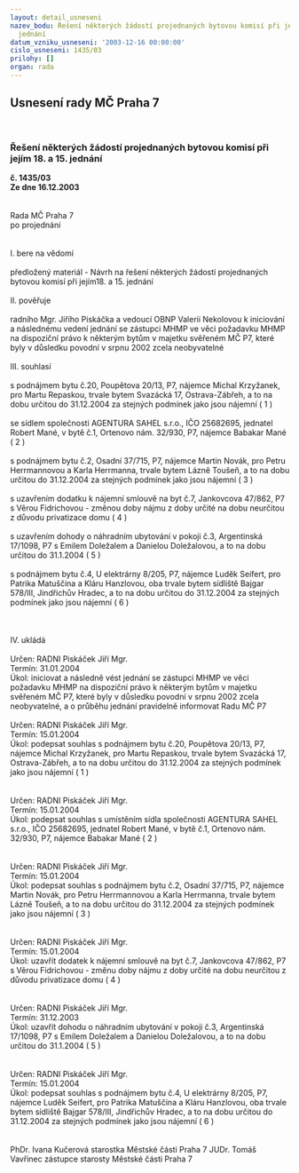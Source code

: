 ```yaml
---
layout: detail_usneseni
nazev_bodu: Řešení některých žádostí projednaných bytovou komisí při jejím 18. a 15.
  jednání
datum_vzniku_usneseni: '2003-12-16 00:00:00'
cislo_usneseni: 1435/03
prilohy: []
organ: rada
---
```

<div id="ucUsn_pList" class="usn">
	<span><h2>Usnesení rady MČ Praha 7 </h2>
<br></span><div class="standBody">
<span><h3>Řešení některých žádostí projednaných bytovou komisí při jejím 18. a 15. jednání</h3></span><div class="center">
		<strong>č. 1435/03</strong><br>
	</div>
<div class="center">
		<strong>Ze dne 16.12.2003</strong><br><br>
	</div>
<br>Rada MČ Praha 7<br>po projednání<br><br><br>I.	bere na vědomí<br><br> předložený materiál - Návrh na řešení některých žádostí projednaných bytovou komisí při jejím18. a 15. jednání<br><br>II.	pověřuje <br><br>radního Mgr. Jiřího Piskáčka a vedoucí OBNP Valerii Nekolovou k iniciování a následnému vedení jednání se zástupci MHMP ve věci požadavku MHMP na dispoziční právo k některým bytům v majetku svěřeném MČ P7, které byly v důsledku povodní v srpnu 2002 zcela neobyvatelné<br><br>III.	souhlasí<br><br>s podnájmem bytu č.20, Poupětova 20/13, P7, nájemce Michal Krzyžanek, pro Martu Repaskou, trvale bytem Svazácká 17, Ostrava-Zábřeh, a to na dobu určitou do 31.12.2004 za stejných podmínek jako jsou nájemní  ( 1 ) <br><br>se sídlem společnosti AGENTURA SAHEL s.r.o., IČO 25682695, jednatel Robert Mané, v bytě č.1, Ortenovo nám. 32/930, P7, nájemce Babakar Mané  ( 2 )<br><br>s podnájmem bytu č.2, Osadní 37/715, P7, nájemce Martin Novák, pro Petru Herrmannovou a Karla Herrmanna, trvale bytem Lázně Toušeň, a to na dobu určitou do 31.12.2004 za stejných podmínek jako jsou nájemní  ( 3 )<br><br>s uzavřením dodatku k nájemní smlouvě na byt č.7, Jankovcova 47/862, P7 s Věrou Fidrichovou - změnou doby nájmu z doby určité na dobu neurčitou z důvodu privatizace domu  ( 4 )<br><br>s uzavřením dohody o náhradním ubytování v pokoji č.3, Argentinská 17/1098, P7 s Emilem Doležalem a Danielou Doležalovou, a to na dobu určitou do 31.1.2004  ( 5 )<br><br>s podnájmem bytu č.4, U elektrárny 8/205, P7, nájemce Luděk Seifert, pro Patrika Matuščina a Kláru Hanzlovou, oba trvale bytem sídliště Bajgar 578/III, Jindřichův Hradec, a to na dobu určitou do 31.12.2004 za stejných podmínek jako jsou nájemní  ( 6 )<br><br><br><br>IV.	ukládá <br><br>Určen:	RADNI Piskáček Jiří Mgr.<br>Termín: 31.01.2004<br>Úkol:	iniciovat a následně vést jednání se zástupci MHMP ve věci požadavku MHMP na dispoziční právo k některým bytům v majetku svěřeném MČ P7, které byly v důsledku povodní v srpnu 2002 zcela neobyvatelné, a o průběhu jednání pravidelně informovat Radu MČ P7<br> <br>Určen:	RADNI Piskáček Jiří Mgr.<br>Termín: 15.01.2004<br>Úkol:	podepsat souhlas s podnájmem bytu č.20, Poupětova 20/13, P7, nájemce Michal Krzyžanek, pro Martu Repaskou, trvale bytem Svazácká 17, Ostrava-Zábřeh, a to na dobu určitou do 31.12.2004 za stejných podmínek jako jsou nájemní  ( 1 ) <br> <br> <br>Určen:	RADNI Piskáček Jiří Mgr.<br>Termín: 15.01.2004<br>Úkol:	podepsat souhlas s umístěním sídla společnosti AGENTURA SAHEL s.r.o., IČO 25682695, jednatel Robert Mané, v bytě č.1, Ortenovo nám. 32/930, P7, nájemce Babakar Mané  ( 2 )<br> <br> <br>Určen:	RADNI Piskáček Jiří Mgr.<br>Termín: 15.01.2004<br>Úkol:	podepsat souhlas s podnájmem bytu č.2, Osadní 37/715, P7, nájemce Martin Novák, pro Petru Herrmannovou a Karla Herrmanna, trvale bytem Lázně Toušeň, a to na dobu určitou do 31.12.2004 za stejných podmínek jako jsou nájemní  ( 3 )<br> <br><br>Určen:	RADNI Piskáček Jiří Mgr.<br>Termín: 15.01.2004<br>Úkol:	uzavřít dodatek k nájemní smlouvě na byt č.7, Jankovcova 47/862, P7 s Věrou Fidrichovou - změnu doby nájmu z doby určité na dobu neurčitou z důvodu privatizace domu  ( 4 )<br> <br><br>Určen:	RADNI Piskáček Jiří Mgr.<br>Termín: 31.12.2003<br>Úkol:	uzavřít dohodu o náhradním ubytování v pokoji č.3, Argentinská 17/1098, P7 s Emilem Doležalem a Danielou Doležalovou, a to na dobu určitou do 31.1.2004  ( 5 )<br> <br><br>Určen:	RADNI Piskáček Jiří Mgr.<br>Termín: 15.01.2004<br>Úkol:	podepsat souhlas s podnájmem bytu č.4, U elektrárny 8/205, P7, nájemce Luděk Seifert, pro Patrika Matuščina a Kláru Hanzlovou, oba trvale bytem sídliště Bajgar 578/III, Jindřichův Hradec, a to na dobu určitou do 31.12.2004 za stejných podmínek jako jsou nájemní  ( 6 )<br> <br> 	<br>PhDr. Ivana Kučerová starostka Městské části Praha 7	 JUDr. Tomáš Vavřinec zástupce starosty Městské části Praha 7<br>	<br><br>
</div>
</div>